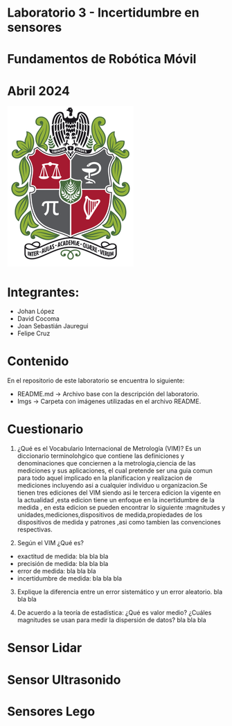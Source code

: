 # Laboratorio 3 - Incertidumbre en sensores
# Fundamentos de Robótica Móvil
# Abril 2024
![](./Imgs/ESCUDO.png)

# Integrantes:
- Johan López
- David Cocoma
- Joan Sebastián Jauregui
- Felipe Cruz

# Contenido
En el repositorio de este laboratorio se encuentra lo siguiente:
- README.md -> Archivo base con la descripción del laboratorio.
- Imgs -> Carpeta con imágenes utilizadas en el archivo README.

# Cuestionario
1. ¿Qué es el Vocabulario Internacional de Metrología (VIM)? 
Es un diccionario terminolohgico que contiene las definiciones y denominaciones que conciernen a la metrologia,ciencia de las mediciones y sus aplicaciones, el cual pretende ser una guia comun para todo aquel implicado en la planificacion y realizacion de mediciones incluyendo asi a cualquier individuo u organizacion.Se tienen tres ediciones del VIM siendo asi le tercera edicion la vigente en la actualidad ,esta edicion tiene un enfoque en la incertidumbre de la medida , en esta edicion se pueden encontrar lo siguiente :magnitudes y unidades,mediciones,dispositivos de medida,propiedades de los dispositivos de medida y patrones ,asi como tambien las convenciones respectivas.

2. Según el VIM ¿Qué es?
- exactitud de medida: bla bla bla
- precisión de medida: bla bla bla
- error de medida: bla bla bla
- incertidumbre de medida: bla bla bla

3. Explique la diferencia entre un error sistemático y un error aleatorio.
bla bla bla

4. De acuerdo a la teoría de estadística: ¿Qué es valor medio? ¿Cuáles magnitudes se usan para medir la dispersión de datos?
bla bla bla

# Sensor Lidar

# Sensor Ultrasonido

# Sensores Lego
